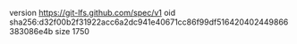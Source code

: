 version https://git-lfs.github.com/spec/v1
oid sha256:d32f00b2f31922acc6a2dc941e40671cc86f99df516420402449866383086e4b
size 1750
